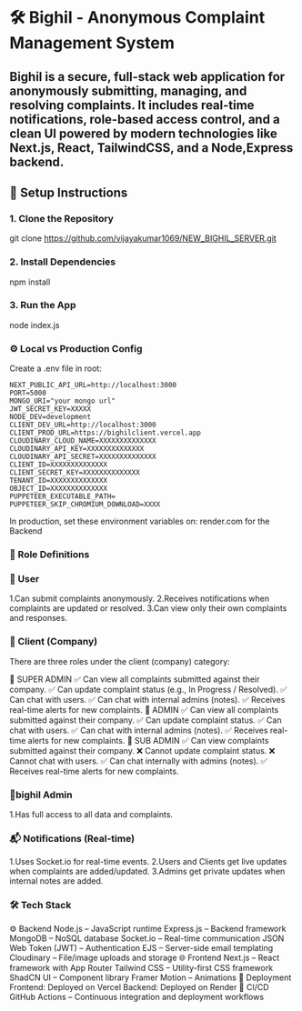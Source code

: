 # 🛠️ Bighil - Anonymous Complaint Management System

Bighil is a secure, full-stack web application for anonymously submitting, managing, and resolving complaints. It includes real-time notifications, role-based access control, and a clean UI powered by modern technologies like Next.js, React, TailwindCSS, and a Node,Express backend.
---
## 🚀 Setup Instructions

### 1. Clone the Repository
git clone https://github.com/vijayakumar1069/NEW_BIGHIL_SERVER.git

### 2. Install Dependencies
npm install

### 3. Run the App
node index.js

### ⚙️ Local vs Production Config
Create a .env file in root:

    NEXT_PUBLIC_API_URL=http://localhost:3000
    PORT=5000
    MONGO_URI="your mongo url"
    JWT_SECRET_KEY=XXXXX
    NODE_DEV=development
    CLIENT_DEV_URL=http://localhost:3000
    CLIENT_PROD_URL=https://bighilclient.vercel.app
    CLOUDINARY_CLOUD_NAME=XXXXXXXXXXXXXX
    CLOUDINARY_API_KEY=XXXXXXXXXXXXXX
    CLOUDINARY_API_SECRET=XXXXXXXXXXXXXX
    CLIENT_ID=XXXXXXXXXXXXXX
    CLIENT_SECRET_KEY=XXXXXXXXXXXXXX
    TENANT_ID=XXXXXXXXXXXXXX
    OBJECT_ID=XXXXXXXXXXXXXX
    PUPPETEER_EXECUTABLE_PATH=
    PUPPETEER_SKIP_CHROMIUM_DOWNLOAD=XXXX



In production, set these environment variables on:
render.com for the Backend


### 👥 Role Definitions
### 🧑 User
  1.Can submit complaints anonymously.
  2.Receives notifications when complaints are updated or resolved.
  3.Can view only their own complaints and responses.
### 🏢 Client (Company)
There are three roles under the client (company) category:

🔹 SUPER ADMIN
✅ Can view all complaints submitted against their company.
✅ Can update complaint status (e.g., In Progress / Resolved).
✅ Can chat with users.
✅ Can chat with internal admins (notes).
✅ Receives real-time alerts for new complaints.
🔹 ADMIN
✅ Can view all complaints submitted against their company.
✅ Can update complaint status.
✅ Can chat with users.
✅ Can chat with internal admins (notes).
✅ Receives real-time alerts for new complaints.
🔹 SUB ADMIN
✅ Can view complaints submitted against their company.
❌ Cannot update complaint status.
❌ Cannot chat with users.
✅ Can chat internally with admins (notes).
✅ Receives real-time alerts for new complaints.

### 👮bighil Admin
  1.Has full access to all data and complaints.

### 📬 Notifications (Real-time)
  1.Uses Socket.io for real-time events.
  2.Users and Clients get live updates when complaints are added/updated.
  3.Admins get private updates when internal notes are added.

### 🛠️ Tech Stack
⚙️ Backend
Node.js – JavaScript runtime
Express.js – Backend framework
MongoDB – NoSQL database
Socket.io – Real-time communication
JSON Web Token (JWT) – Authentication
EJS – Server-side email templating
Cloudinary – File/image uploads and storage
🌐 Frontend
Next.js – React framework with App Router
Tailwind CSS – Utility-first CSS framework
ShadCN UI – Component library
Framer Motion – Animations
🔄 Deployment
Frontend: Deployed on Vercel
Backend: Deployed on Render
🧪 CI/CD
GitHub Actions – Continuous integration and deployment workflows
